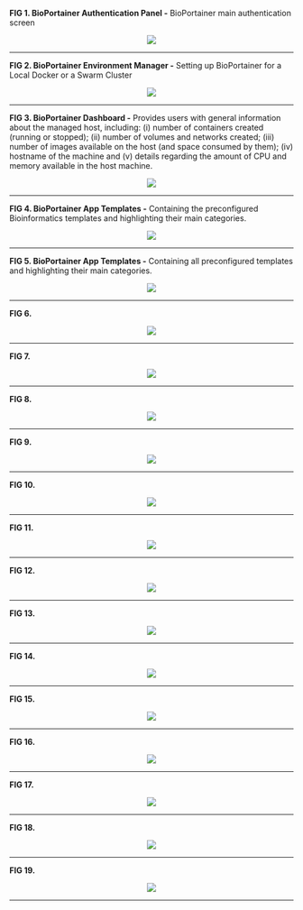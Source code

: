 **FIG 1. BioPortainer Authentication Panel -** BioPortainer main authentication screen
<p align="center"><img src="https://raw.githubusercontent.com/LaBiOS/BioPortainer/master/images/screen/f0.png"></p>

---

**FIG 2. BioPortainer Environment Manager -** Setting up BioPortainer for a Local Docker or a Swarm Cluster
<p align="center"><img src="https://raw.githubusercontent.com/LaBiOS/BioPortainer/master/images/screen/f1.png"></p>

---

**FIG 3. BioPortainer Dashboard -** Provides users with general information about the managed host, including: (i) number of containers created (running or stopped); (ii) number of volumes and networks created; (iii) number of images available on the host (and space consumed by them); (iv) hostname of the machine and (v) details regarding the amount of CPU and memory available in the host machine.
<p align="center"><img src="https://raw.githubusercontent.com/LaBiOS/BioPortainer/master/images/screen/f2.png"></p>

---

**FIG 4. BioPortainer App Templates -** Containing the preconfigured Bioinformatics templates and highlighting their main categories.
<p align="center"><img src="https://raw.githubusercontent.com/LaBiOS/BioPortainer/master/images/screen/f3.png"></p>

---

**FIG 5. BioPortainer App Templates -** Containing all preconfigured templates and highlighting their main categories.
<p align="center"><img src="https://raw.githubusercontent.com/LaBiOS/BioPortainer/master/images/screen/f4.png"></p>

---

**FIG 6.**
<p align="center"><img src="https://raw.githubusercontent.com/LaBiOS/BioPortainer/master/images/screen/f5.png"></p>

---

**FIG 7.**
<p align="center"><img src="https://raw.githubusercontent.com/LaBiOS/BioPortainer/master/images/screen/f6.png"></p>

---

**FIG 8.**
<p align="center"><img src="https://raw.githubusercontent.com/LaBiOS/BioPortainer/master/images/screen/f7.png"></p>

---

**FIG 9.**
<p align="center"><img src="https://raw.githubusercontent.com/LaBiOS/BioPortainer/master/images/screen/f8.png"></p>

---

**FIG 10.**
<p align="center"><img src="https://raw.githubusercontent.com/LaBiOS/BioPortainer/master/images/screen/f9.png"></p>

---

**FIG 11.**
<p align="center"><img src="https://raw.githubusercontent.com/LaBiOS/BioPortainer/master/images/screen/f10.png"></p>

---

**FIG 12.**
<p align="center"><img src="https://raw.githubusercontent.com/LaBiOS/BioPortainer/master/images/screen/f11.png"></p>

---

**FIG 13.**
<p align="center"><img src="https://raw.githubusercontent.com/LaBiOS/BioPortainer/master/images/screen/f12.png"></p>

---

**FIG 14.**
<p align="center"><img src="https://raw.githubusercontent.com/LaBiOS/BioPortainer/master/images/screen/f13.png"></p>

---

**FIG 15.**
<p align="center"><img src="https://raw.githubusercontent.com/LaBiOS/BioPortainer/master/images/screen/f14.png"></p>

---

**FIG 16.**
<p align="center"><img src="https://raw.githubusercontent.com/LaBiOS/BioPortainer/master/images/screen/f15.png"></p>

---

**FIG 17.**
<p align="center"><img src="https://raw.githubusercontent.com/LaBiOS/BioPortainer/master/images/screen/f16.png"></p>

---

**FIG 18.**
<p align="center"><img src="https://raw.githubusercontent.com/LaBiOS/BioPortainer/master/images/screen/f17.png"></p>

---

**FIG 19.**
<p align="center"><img src="https://raw.githubusercontent.com/LaBiOS/BioPortainer/master/images/screen/f18.png"></p>

---
